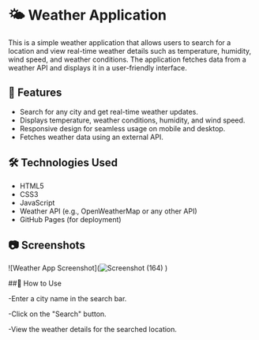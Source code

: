 # 🌤 Weather Application

This is a simple weather application that allows users to search for a location and view real-time weather details such as temperature, humidity, wind speed, and weather conditions. The application fetches data from a weather API and displays it in a user-friendly interface.

## 🚀 Features
- Search for any city and get real-time weather updates.
- Displays temperature, weather conditions, humidity, and wind speed.
- Responsive design for seamless usage on mobile and desktop.
- Fetches weather data using an external API.

## 🛠 Technologies Used
- HTML5
- CSS3
- JavaScript
- Weather API (e.g., OpenWeatherMap or any other API)
- GitHub Pages (for deployment)

## 📷 Screenshots
![Weather App Screenshot](![Screenshot (164)](https://github.com/user-attachments/assets/da4c14e1-420b-487b-ad6b-ffca327e53a3)
)  



##📌 How to Use

-Enter a city name in the search bar.

-Click on the "Search" button.

-View the weather details for the searched location.


